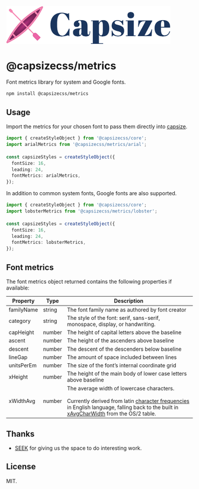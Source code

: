 <img src="https://raw.githubusercontent.com/seek-oss/capsize/HEAD/images/capsize-header.png" alt="Capsize" title="Capsize" width="443px" />
<br/>

# @capsizecss/metrics

Font metrics library for system and Google fonts.

```bash
npm install @capsizecss/metrics
```

## Usage

Import the metrics for your chosen font to pass them directly into [capsize](../core/README.md#createstyleobject).

```ts
import { createStyleObject } from '@capsizecss/core';
import arialMetrics from '@capsizecss/metrics/arial';

const capsizeStyles = createStyleObject({
  fontSize: 16,
  leading: 24,
  fontMetrics: arialMetrics,
});
```

In addition to common system fonts, Google fonts are also supported.

```ts
import { createStyleObject } from '@capsizecss/core';
import lobsterMetrics from '@capsizecss/metrics/lobster';

const capsizeStyles = createStyleObject({
  fontSize: 16,
  leading: 24,
  fontMetrics: lobsterMetrics,
});
```

## Font metrics

The font metrics object returned contains the following properties if available:

| Property   | Type   | Description                                                                                                                                                                                     |
| ---------- | ------ | ----------------------------------------------------------------------------------------------------------------------------------------------------------------------------------------------- |
| familyName | string | The font family name as authored by font creator                                                                                                                                                |
| category   | string | The style of the font: serif, sans-serif, monospace, display, or handwriting.                                                                                                                   |
| capHeight  | number | The height of capital letters above the baseline                                                                                                                                                |
| ascent     | number | The height of the ascenders above baseline                                                                                                                                                      |
| descent    | number | The descent of the descenders below baseline                                                                                                                                                    |
| lineGap    | number | The amount of space included between lines                                                                                                                                                      |
| unitsPerEm | number | The size of the font’s internal coordinate grid                                                                                                                                                 |
| xHeight    | number | The height of the main body of lower case letters above baseline                                                                                                                                |
| xWidthAvg  | number | The average width of lowercase characters.<br/><br/>Currently derived from latin [character frequencies] in English language, falling back to the built in [xAvgCharWidth] from the OS/2 table. |

[character frequencies]: https://en.wikipedia.org/wiki/Letter_frequency#Relative_frequencies_of_letters_in_other_languages
[xavgcharwidth]: https://learn.microsoft.com/en-us/typography/opentype/spec/os2#xavgcharwidth

## Thanks

- [SEEK](https://www.seek.com.au) for giving us the space to do interesting work.

## License

MIT.
